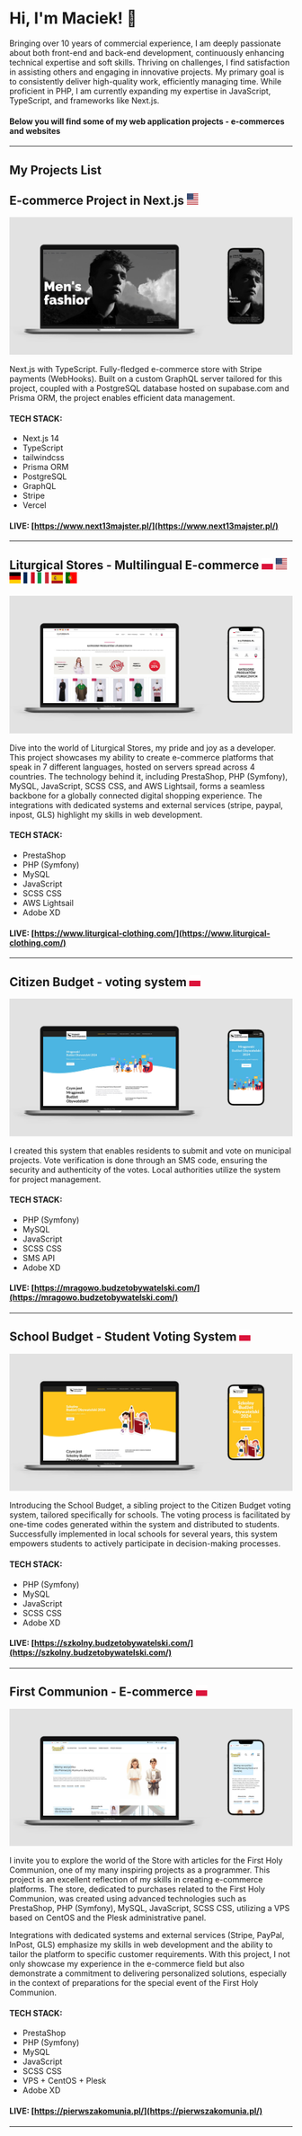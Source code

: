 
# Hi, I'm Maciek! 👋

Bringing over 10 years of commercial experience, I am deeply passionate about both front-end and back-end development, continuously enhancing technical expertise and soft skills. Thriving on challenges, I find satisfaction in assisting others and engaging in innovative projects. My primary goal is to consistently deliver high-quality work, efficiently managing time. While proficient in PHP, I am currently expanding my expertise in JavaScript, TypeScript, and frameworks like Next.js.

#### Below you will find some of my web application projects - e-commerces and websites

***

## My Projects List

## E-commerce Project in Next.js <img src="./assets/4x3/us.svg" alt="flag" class="flags-image" style="width: 20px; height: 20px;" />

[![E-commerce Project in Next.js](assets/next13majster.jpg)](https://www.next13majster.pl/)

Next.js with TypeScript. Fully-fledged e-commerce store with Stripe payments (WebHooks). Built on a custom GraphQL server tailored for this project, coupled with a PostgreSQL database hosted on supabase.com and Prisma ORM, the project enables efficient data management.


#### TECH STACK:
- Next.js 14
- TypeScript
- tailwindcss
- Prisma ORM
- PostgreSQL
- GraphQL
- Stripe
- Vercel

#### LIVE: [https://www.next13majster.pl/](https://www.next13majster.pl/)

***

## Liturgical Stores - Multilingual E-commerce <img src="./assets/4x3/pl.svg" alt="flag" class="flags-image" style="width: 20px; height: 20px;" /> <img src="./assets/4x3/us.svg" alt="flag" class="flags-image" style="width: 20px; height: 20px;" /> <img src="./assets/4x3/de.svg" alt="flag" class="flags-image" style="width: 20px; height: 20px;" /> <img src="./assets/4x3/fr.svg" alt="flag" class="flags-image" style="width: 20px; height: 20px;" /> <img src="./assets/4x3/it.svg" alt="flag" class="flags-image" style="width: 20px; height: 20px;" /> <img src="./assets/4x3/es.svg" alt="flag" class="flags-image" style="width: 20px; height: 20px;" /> <img src="./assets/4x3/pt.svg" alt="flag" class="flags-image" style="width: 20px; height: 20px;" />

[![Liturgical Stores - Multilingual E-commerce](assets/lit.jpg)](https://www.liturgical-clothing.com/)

Dive into the world of Liturgical Stores, my pride and joy as a developer. This project showcases my ability to create e-commerce platforms that speak in 7 different languages, hosted on servers spread across 4 countries. The technology behind it, including PrestaShop, PHP (Symfony), MySQL, JavaScript, SCSS CSS, and AWS Lightsail, forms a seamless backbone for a globally connected digital shopping experience. The integrations with dedicated systems and external services (stripe, paypal, inpost, GLS) highlight my skills in web development.

#### TECH STACK:
- PrestaShop
- PHP (Symfony)
- MySQL
- JavaScript
- SCSS CSS
- AWS Lightsail
- Adobe XD

#### LIVE: [https://www.liturgical-clothing.com/](https://www.liturgical-clothing.com/)

***

## Citizen Budget - voting system <img src="./assets/4x3/pl.svg" alt="flag" class="flags-image" style="width: 20px; height: 20px;" />

[![Citizen Budget - voting system](assets/mbo.jpg)](https://mragowo.budzetobywatelski.com/)

I created this system that enables residents to submit and vote on municipal projects. Vote verification is done through an SMS code, ensuring the security and authenticity of the votes. Local authorities utilize the system for project management.

#### TECH STACK:
- PHP (Symfony)
- MySQL
- JavaScript
- SCSS CSS
- SMS API
- Adobe XD

#### LIVE: [https://mragowo.budzetobywatelski.com/](https://mragowo.budzetobywatelski.com/)

***

## School Budget - Student Voting System <img src="./assets/4x3/pl.svg" alt="flag" class="flags-image" style="width: 20px; height: 20px;" />

[![School Budget - Student Voting System](assets/sbo.jpg)](https://szkolny.budzetobywatelski.com/)

Introducing the School Budget, a sibling project to the Citizen Budget voting system, tailored specifically for schools. The voting process is facilitated by one-time codes generated within the system and distributed to students. Successfully implemented in local schools for several years, this system empowers students to actively participate in decision-making processes.

#### TECH STACK:
- PHP (Symfony)
- MySQL
- JavaScript
- SCSS CSS
- Adobe XD

#### LIVE: [https://szkolny.budzetobywatelski.com/](https://szkolny.budzetobywatelski.com/)

***

## First Communion - E-commerce <img src="./assets/4x3/pl.svg" alt="flag" class="flags-image" style="width: 20px; height: 20px;" /> 

[![First Communion - E-commerce](assets/pk.jpg)](https://pierwszakomunia.pl/)


I invite you to explore the world of the Store with articles for the First Holy Communion, one of my many inspiring projects as a programmer. This project is an excellent reflection of my skills in creating e-commerce platforms. The store, dedicated to purchases related to the First Holy Communion, was created using advanced technologies such as PrestaShop, PHP (Symfony), MySQL, JavaScript, SCSS CSS, utilizing a VPS based on CentOS and the Plesk administrative panel.

Integrations with dedicated systems and external services (Stripe, PayPal, InPost, GLS) emphasize my skills in web development and the ability to tailor the platform to specific customer requirements. With this project, I not only showcase my experience in the e-commerce field but also demonstrate a commitment to delivering personalized solutions, especially in the context of preparations for the special event of the First Holy Communion.

#### TECH STACK:
- PrestaShop
- PHP (Symfony)
- MySQL
- JavaScript
- SCSS CSS
- VPS + CentOS + Plesk
- Adobe XD

#### LIVE: [https://pierwszakomunia.pl/](https://pierwszakomunia.pl/)

***




